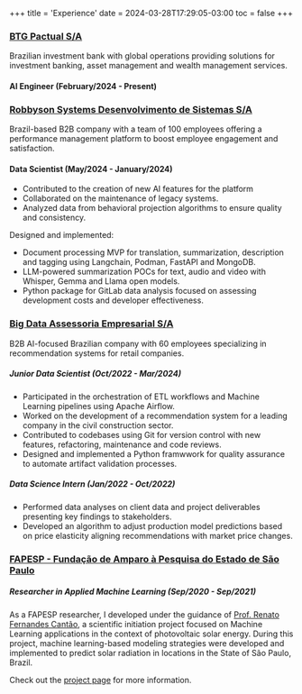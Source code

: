 +++
title = 'Experience'
date = 2024-03-28T17:29:05-03:00
toc = false
+++

### [BTG Pactual S/A](https://br.linkedin.com/company/btgpactual)

Brazilian investment bank with global operations providing solutions for investment banking,
asset management and wealth management services.

#### AI Engineer (February/2024 - Present)

### [Robbyson Systems Desenvolvimento de Sistemas S/A](https://www.linkedin.com/company/robbyson)

Brazil-based B2B company with a team of 100 employees offering a performance management platform to boost employee
engagement and satisfaction.

#### Data Scientist (May/2024 - January/2024)

- Contributed to the creation of new AI features for the platform
- Collaborated on the maintenance of legacy systems.
- Analyzed data from behavioral projection algorithms to ensure quality and consistency.

Designed and implemented:
- Document processing MVP for translation, summarization, description and tagging using Langchain, Podman, FastAPI and MongoDB.
- LLM-powered summarization POCs for text, audio and video with Whisper, Gemma and Llama open models.
- Python package for GitLab data analysis focused on assessing development costs and developer effectiveness.

### [Big Data Assessoria Empresarial S/A](https://www.linkedin.com/company/big-data-brasil-/)

B2B AI-focused Brazilian company with 60 employees specializing in recommendation systems for retail companies.

##### Junior Data Scientist (Oct/2022 - Mar/2024)

- Participated in the orchestration of ETL workflows and Machine Learning pipelines using Apache Airflow.
- Worked on the development of a recommendation system for a leading company in the civil construction sector.
- Contributed to codebases using Git for version control with new features, refactoring, maintenance and code reviews.
- Designed and implemented a Python framwwork for  quality assurance to automate artifact validation processes.

##### Data Science Intern (Jan/2022 - Oct/2022)

- Performed data analyses on client data and project deliverables presenting key findings to stakeholders.
- Developed an algorithm to adjust production model predictions based on price elasticity aligning recommendations with market price changes.

### [FAPESP - Fundação de Amparo à Pesquisa do Estado de São Paulo](https://fapesp.br/)

##### Researcher in Applied Machine Learning (Sep/2020 - Sep/2021)
As a FAPESP researcher, I developed under the guidance of [Prof. Renato Fernandes Cantão](), a scientific initiation project focused on Machine Learning applications in the context of photovoltaic solar energy. During this project, machine learning-based modeling strategies were developed and implemented to predict solar radiation in locations in the State of São Paulo, Brazil.

Check out the [project page](../projects/data-science/machine-learning/inmet-solar-sao-paulo) for more information.
